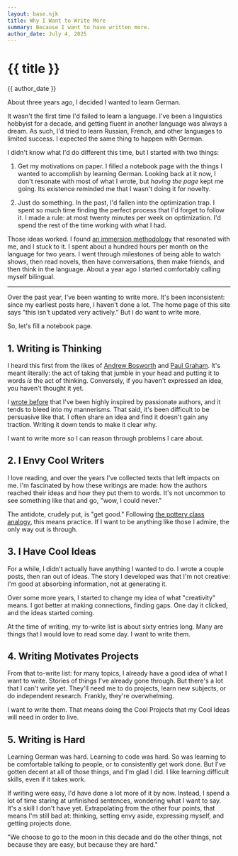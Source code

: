 ```yaml
---
layout: base.njk
title: Why I Want to Write More
summary: Because I want to have written more.
author_date: July 4, 2025
---
```


# {{ title }}

{{ author_date }}

About three years ago, I decided I wanted to learn German.

It wasn't the first time I'd failed to learn a language. I've been a linguistics hobbyist for a decade, and getting fluent in another language was always a dream. As such, I'd tried to learn Russian, French, and other languages to limited success. I expected the same thing to happen with German.

I didn't know what I'd do different this time, but I started with two things:

1. Get my motivations on paper. I filled a notebook page with the things I wanted to accomplish by learning German. Looking back at it now, I don't resonate with most of what I wrote, but *having the page* kept me going. Its existence reminded me that I wasn't doing it for novelty.

2. Just do something. In the past, I'd fallen into the optimization trap. I spent so much time finding the perfect process that I'd forget to follow it. I made a rule: at most twenty minutes per week on optimization. I'd spend the rest of the time working with what I had.

Those ideas worked. I found [an immersion methodology](https://refold.la/) that resonated with me, and I stuck to it. I spent about a hundred hours per month on the language for two years. I went through milestones of being able to watch shows, then read novels, then have conversations, then make friends, and then think in the language. About a year ago I started comfortably calling myself bilingual.

---

Over the past year, I've been wanting to write more. It's been inconsistent: since my earliest posts here, I haven't done a lot. The home page of this site says "this isn't updated very actively." But I do want to write more.

So, let's fill a notebook page.

## 1. Writing is Thinking

I heard this first from the likes of [Andrew Bosworth](https://boz.com/articles/writing-thinking) and [Paul Graham](https://paulgraham.com/simply.html). It's meant literally: the act of taking that jumble in your head and putting it to words *is* the act of thinking. Conversely, if you haven't expressed an idea, you haven't thought it yet.

I [wrote before](/writing/authors-that-made-me/) that I've been highly inspired by passionate authors, and it tends to bleed into my mannerisms. That said, it's been difficult to be persuasive like that. I often share an idea and find it doesn't gain any traction. Writing it down tends to make it clear why.

I want to write more so I can reason through problems I care about.

## 2. I Envy Cool Writers

I love reading, and over the years I've collected texts that left impacts on me. I'm fascinated by how these writings are made: how the authors reached their ideas and how they put them to words. It's not uncommon to see something like that and go, "wow, I could never."

The antidote, crudely put, is "get good." Following [the pottery class analogy](https://austinkleon.com/2020/12/10/quantity-leads-to-quality-the-origin-of-a-parable/), this means practice. If I want to be anything like those I admire, the only way out is through.

## 3. I Have Cool Ideas

For a while, I didn't actually have anything I wanted to do. I wrote a couple posts, then ran out of ideas. The story I developed was that I'm not creative: I'm good at absorbing information, not at generating it.

Over some more years, I started to change my idea of what "creativity" means. I got better at making connections, finding gaps. One day it clicked, and the ideas started coming.

At the time of writing, my to-write list is about sixty entries long. Many are things that I would love to read some day. I want to write them.

## 4. Writing Motivates Projects

From that to-write list: for many topics, I already have a good idea of what I want to write. Stories of things I've already gone through. But there's a lot that I can't write yet. They'll need me to do projects, learn new subjects, or do independent research. Frankly, they're overwhelming.

I want to write them. That means doing the Cool Projects that my Cool Ideas will need in order to live.

## 5. Writing is Hard

Learning German was hard. Learning to code was hard. So was learning to be comfortable talking to people, or to consistently get work done. But I've gotten decent at all of those things, and I'm glad I did. I like learning difficult skills, even if it takes work.

If writing were easy, I'd have done a lot more of it by now. Instead, I spend a lot of time staring at unfinished sentences, wondering what I want to say. It's a skill I don't have yet. Extrapolating from the other four points, that means I'm still bad at: thinking, setting envy aside, expressing myself, and getting projects done.

"We choose to go to the moon in this decade and do the other things, not because they are easy, but because they are hard."
